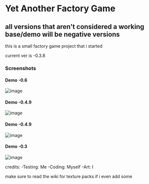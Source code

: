# Yet Another Factory Game

## **all versions that aren't considered a working base/demo will be negative versions**


this is a small factory game project that i started

current ver is -0.3.8

### Screenshots

#### Demo -0.6
![image](https://user-images.githubusercontent.com/57607350/155862943-a2e1f0a8-77f6-45fa-bd65-4ad0c144048f.png)
#### Demo -0.4.9
![image](https://user-images.githubusercontent.com/57607350/156663799-f3907d6e-bbdd-4cf3-a8a9-a425e4f9ad30.png)
#### Demo -0.4.9
![image](https://user-images.githubusercontent.com/57607350/156670509-1646661c-7dc2-4455-8e6b-899ff514abab.png)
#### Demo -0.3
![image](https://user-images.githubusercontent.com/57607350/156867321-ea6c7887-e255-4b26-8870-d386f373740b.png)



credits:
-Testing: Me
-Coding: Myself
-Art: I

make sure to read the wiki for texture packs
if i even add some
